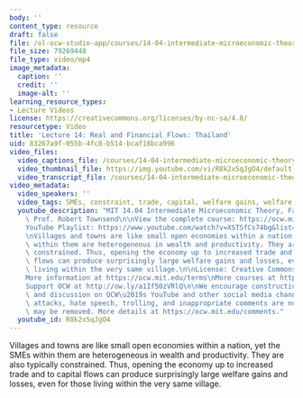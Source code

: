 ```yaml
---
body: ''
content_type: resource
draft: false
file: /ol-ocw-studio-app/courses/14-04-intermediate-microeconomic-theory-fall-2020/ocw_1404_lecture14_2020oct27_360p_16_9.mp4
file_size: 79269448
file_type: video/mp4
image_metadata:
  caption: ''
  credit: ''
  image-alt: ''
learning_resource_types:
- Lecture Videos
license: https://creativecommons.org/licenses/by-nc-sa/4.0/
resourcetype: Video
title: 'Lecture 14: Real and Financial Flows: Thailand'
uid: 83267a9f-055b-4fc8-b514-bcaf18bca996
video_files:
  video_captions_file: /courses/14-04-intermediate-microeconomic-theory-fall-2020/1iAnlaQmVo-Z55Mevv81s6zmsEueYqfiD_transcript.webvtt
  video_thumbnail_file: https://img.youtube.com/vi/R8k2x5qJgO4/default.jpg
  video_transcript_file: /courses/14-04-intermediate-microeconomic-theory-fall-2020/1iAnlaQmVo-Z55Mevv81s6zmsEueYqfiD_transcript.pdf
video_metadata:
  video_speakers: ''
  video_tags: SMEs, constraint, trade, capital, welfare gains, welfare losses
  youtube_description: "MIT 14.04 Intermediate Microeconomic Theory, Fall 2020\nInstructor:\
    \ Prof. Robert Townsend\n\nView the complete course: https://ocw.mit.edu/courses/14-04-intermediate-microeconomic-theory-fall-2020/\n\
    YouTube Playlist: https://www.youtube.com/watch?v=XSTSfCs74bg&list=PLUl4u3cNGP63wnrKge9vllow3Y2OOOKqF\n\
    \nVillages and towns are like small open economies within a nation, yet the SMEs\
    \ within them are heterogeneous in wealth and productivity. They are also typically\
    \ constrained. Thus, opening the economy up to increased trade and to capital\
    \ flows can produce surprisingly large welfare gains and losses, even for those\
    \ living within the very same village.\n\nLicense: Creative Commons BY-NC-SA\n\
    More information at https://ocw.mit.edu/terms\nMore courses at https://ocw.mit.edu\n\
    Support OCW at http://ow.ly/a1If50zVRlQ\n\nWe encourage constructive comments\
    \ and discussion on OCW\u2019s YouTube and other social media channels. Personal\
    \ attacks, hate speech, trolling, and inappropriate comments are not allowed and\
    \ may be removed. More details at https://ocw.mit.edu/comments."
  youtube_id: R8k2x5qJgO4
---
```

Villages and towns are like small open economies within a nation, yet the SMEs within them are heterogeneous in wealth and productivity. They are also typically constrained. Thus, opening the economy up to increased trade and to capital flows can produce surprisingly large welfare gains and losses, even for those living within the very same village.